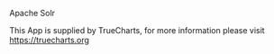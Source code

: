 Apache Solr

This App is supplied by TrueCharts, for more information please visit https://truecharts.org
